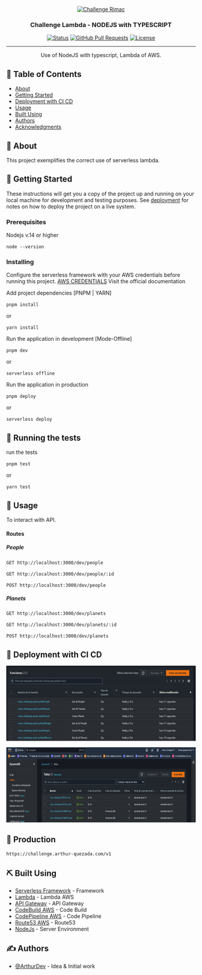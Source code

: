 <p align="center">
  <a href="" rel="noopener">
 <img width=400px height=300px src="https://ci4.googleusercontent.com/proxy/uvxPNObK-7HhpbW9mY5a0CPqIWsdsnoGoL5xzSfAibgO9Lg_ygWQocAM87ibD1VbeNrSA6q0Ds5vndlgjC2x7v_5H0HVMMd9He5mpurIi1I=s0-d-e1-ft#http://itsmart.pe/recursos_documentos/imagen/arquitectura.png" alt="Challenge Rimac"></a>
</p>

<h3 align="center">Challenge Lambda - NODEJS with TYPESCRIPT</h3>

<div align="center">

[![Status](https://img.shields.io/badge/status-active-success.svg)]()
[![GitHub Pull Requests](https://img.shields.io/github/issues-pr/kylelobo/The-Documentation-Compendium.svg)](https://github.com/kylelobo/The-Documentation-Compendium/pulls)
[![License](https://img.shields.io/badge/license-MIT-blue.svg)](/LICENSE)

</div>

---

<p align="center">
  Use of NodeJS with typescript, Lambda of AWS.
    <br>
</p>

## 📝 Table of Contents

- [About](#about)
- [Getting Started](#getting_started)
- [Deployment with CI CD](#deployment)
- [Usage](#usage)
- [Built Using](#built_using)
- [Authors](#authors)
- [Acknowledgments](#acknowledgement)

## 🧐 About <a name = "about"></a>

This project exemplifies the correct use of serverless lambda.

## 🏁 Getting Started <a name = "getting_started"></a>

These instructions will get you a copy of the project up and running on your local machine for development and testing purposes. See [deployment](#deployment) for notes on how to deploy the project on a live system.

### Prerequisites

Nodejs v.14 or higher

```
node --version
```

### Installing

Configure the serverless framework with your AWS credentials before running this project.
[AWS CREDENTIALS](https://www.serverless.com/framework/docs/providers/aws/guide/credentials)
Visit the official documentation

Add project dependencies [PNPM | YARN]

```
pnpm install
```

or

```
yarn install
```

Run the application in development [Mode-Offline]

```
pnpm dev
```

or

```
serverless offline
```


Run the application in production

```
pnpm deploy
```

or

```
serverless deploy
```

## 🔧 Running the tests <a name = "tests"></a>

run the tests

```
pnpm test
```

or

```
yarn test
```

## 🎈 Usage <a name="usage"></a>

To interact with API.

#### Routes
##### People

```
GET http://localhost:3000/dev/people
```

```
GET http://localhost:3000/dev/people/:id
```

```
POST http://localhost:3000/dev/people
```
##### Planets

```
GET http://localhost:3000/dev/planets
```

```
GET http://localhost:3000/dev/planets/:id
```

```
POST http://localhost:3000/dev/planets
```

## 🚀 Deployment with CI CD <a name = "deployment"></a>

<p align="center">
  <a href="" rel="noopener">
 <img width=600px height=200px src="resources/1.jpg" alt="Challenge Rimac"></a>
</p>

<p align="center">
  <a href="" rel="noopener">
 <img width=600px height=200px src="resources/3.jpg" alt="Challenge Rimac"></a>
</p>


## 🌅 Production

```
https://challenge.arthur-quezada.com/v1
```

## ⛏️ Built Using <a name = "built_using"></a>

- [Serverless Framework](https://www.serverless.com/) - Framework
- [Lambda](https://aws.amazon.com/es/lambda/) - Lambda AWS
- [API Gateway](https://aws.amazon.com/es/api-gateway/) - API Gateway
- [CodeBuild AWS](https://aws.amazon.com/es/codebuild/) - Code Build
- [CodePipeline AWS](https://aws.amazon.com/es/codepipeline/) - Code Pipeline
- [Route53 AWS](https://aws.amazon.com/es/route53/) - Route53
- [NodeJs](https://nodejs.org/en/) - Server Environment

## ✍️ Authors <a name = "authors"></a>

- [@ArthurDev](https://github.com/ArthurQR98) - Idea & Initial work
